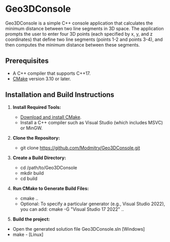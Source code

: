 # Geo3DConsole

Geo3DConsole is a simple C++ console application that calculates the minimum distance between two line segments in 3D space. 
The application prompts the user to enter four 3D points (each specified by x, y, and z coordinates) that define two line segments (points 1-2 and points 3-4),
and then computes the minimum distance between these segments.

## Prerequisites

- A C++ compiler that supports C++17.
- [CMake](https://cmake.org/) version 3.10 or later.

## Installation and Build Instructions

1. **Install Required Tools:**

   - [Download and install CMake](https://cmake.org/download/).
   - Install a C++ compiler such as Visual Studio (which includes MSVC) or MinGW.

2. **Clone the Repository:**
   - git clone https://github.com/Modmitry/Geo3DConsole.git

4. **Create a Build Directory:**
   - cd /path/to/Geo3DConsole
   - mkdir build
   - cd build   
5. **Run CMake to Generate Build Files:**
   - cmake ..
   - Optional: To specify a particular generator (e.g., Visual Studio 2022), you can add: cmake -G "Visual Studio 17 2022" ..

6. **Build the project:**
  - Open the generated solution file Geo3DConsole.sln [Windows]
  - make - [Linux]
